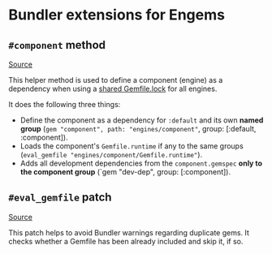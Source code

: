 # Bundler extensions for Engems

## `#component` method

[Source](./component.rb)

This helper method is used to define a component (engine) as a dependency when using a [shared Gemfile.lock](../../guides/gemfiles.md) for all engines.

It does the following three things:

- Define the component as a dependency for `:default` and its own **named group** (`gem "component", path: "engines/component"`, group: [:default, :component]).
- Loads the component's `Gemfile.runtime` if any to the same groups (`eval_gemfile "engines/component/Gemfile.runtime"`).
- Adds all development dependencies from the `component.gemspec` **only to the component group** (`gem "dev-dep", group: [:component]).

## `#eval_gemfile` patch

[Source](./eval_gemfile_patch.rb)

This patch helps to avoid Bundler warnings regarding duplicate gems. It checks whether a Gemfile has been already
included and skip it, if so.
